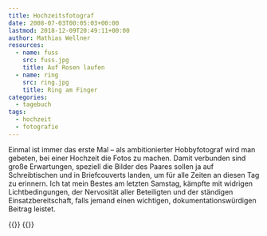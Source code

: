 ```yaml
---
title: Hochzeitsfotograf
date: 2008-07-03T00:05:03+00:00
lastmod: 2018-12-09T20:49:11+00:00
author: Mathias Wellner
resources:
  - name: fuss
    src: fuss.jpg
    title: Auf Rosen laufen
  - name: ring
    src: ring.jpg
    title: Ring am Finger
categories:
  - tagebuch
tags:
  - hochzeit
  - fotografie
---
```

Einmal ist immer das erste Mal &#8211; als ambitionierter Hobbyfotograf wird man gebeten, bei einer Hochzeit die Fotos zu machen. Damit verbunden sind große Erwartungen, speziell die Bilder des Paares sollen ja auf Schreibtischen und in Briefcouverts landen, um für alle Zeiten an diesen Tag zu erinnern. Ich tat mein Bestes am letzten Samstag, kämpfte mit widrigen Lichtbedingungen, der Nervosität aller Beteiligten und der ständigen Einsatzbereitschaft, falls jemand einen wichtigen, dokumentationswürdigen Beitrag leistet.
<!--more-->

{{<responsive-image name="ring">}}
{{<responsive-image name="fuss">}}
